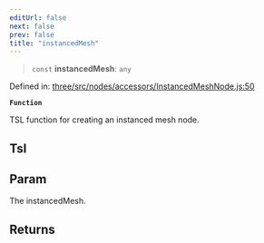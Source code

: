 ```yaml
---
editUrl: false
next: false
prev: false
title: "instancedMesh"
---
```


> `const` **instancedMesh**: `any`

Defined in: [three/src/nodes/accessors/InstancedMeshNode.js:50](https://github.com/DefinitelyMaybe/three-i18n/blob/fa57b79433d1c349ffb23a78727299c8d4190136/three/src/nodes/accessors/InstancedMeshNode.js#L50)

**`Function`**

TSL function for creating an instanced mesh node.

## Tsl

## Param

The instancedMesh.

## Returns
